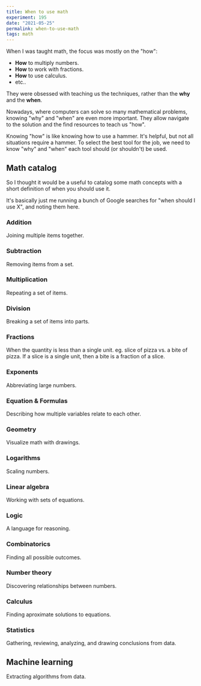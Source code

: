 ```yaml
---
title: When to use math
experiment: 195
date: "2021-05-25"
permalink: when-to-use-math
tags: math
---
```


When I was taught math, the focus was mostly on the "how":

- **How** to multiply numbers.
- **How** to work with fractions.
- **How** to use calculus.
- etc..

They were obsessed with teaching us the techniques, rather than the **why** and the **when**.

Nowadays, where computers can solve so many mathematical problems, knowing "why" and "when" are even more important. They allow navigate to the solution and the find resources to teach us "how".

Knowing "how" is like knowing how to use a hammer. It's helpful, but not all situations require a hammer. To select the best tool for the job, we need to know "why" and "when" each tool should (or shouldn't) be used.

## Math catalog

So I thought it would be a useful to catalog some math concepts with a short definition of when you should use it.

It's basically just me running a bunch of Google searches for "when should I use X", and noting them here.

### Addition

Joining multiple items together.

### Subtraction

Removing items from a set.

### Multiplication

Repeating a set of items.

### Division

Breaking a set of items into parts.

### Fractions

When the quantity is less than a single unit. eg. slice of pizza vs. a bite of pizza. If a slice is a single unit, then a bite is a fraction of a slice.

### Exponents

Abbreviating large numbers.

### Equation & Formulas

Describing how multiple variables relate to each other.

### Geometry

Visualize math with drawings.

### Logarithms

Scaling numbers.

### Linear algebra

Working with sets of equations.

### Logic

A language for reasoning.

### Combinatorics

Finding all possible outcomes.

### Number theory

Discovering relationships between numbers.

### Calculus

Finding aproximate solutions to equations.

### Statistics

Gathering, reviewing, analyzing, and drawing conclusions from data.

## Machine learning

Extracting algorithms from data.
